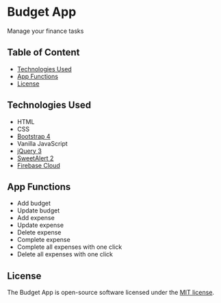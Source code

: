 # Budget App
Manage your finance tasks

## Table of Content
* [Technologies Used](#technologies-used)
* [App Functions](#app-functions)
* [License](#license)

## Technologies Used
* HTML
* CSS
* [Bootstrap 4](https://getbootstrap.com/)
* Vanilla JavaScript
* [jQuery 3](https://jquery.com/)
* [SweetAlert 2](https://sweetalert2.github.io/)
* [Firebase Cloud](https://firebase.google.com/)

## App Functions
* Add budget
* Update budget
* Add expense
* Update expense
* Delete expense
* Complete expense
* Complete all expenses with one click
* Delete all expenses with one click

## License
The Budget App is open-source software licensed under the [MIT license](https://opensource.org/licenses/MIT).

